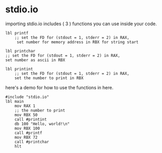 # stdio.io

importing stdio.io includes ( 3 ) functions you can use inside your code.

```wasm
lbl printf
    ;; set the FD for (stdout = 1, stderr = 2) in RAX,
     set number for memory address in RBX for string start
```

```wasm
lbl printchar
;; set the FD for (stdout = 1, stderr = 2) in RAX, 
set number as ascii in RBX
```

```wasm
lbl printint
    ;; set the FD for (stdout = 1, stderr = 2) in RAX,
    set the number to print in RBX
```


here's a demo for how to use the functions in here.
```wasm
#include "stdio.io"
lbl main
    mov RAX 1
    ;; the number to print
    mov RBX 50
    call #printint
    db 100 "Hello, world!\n"
    mov RBX 100
    call #printf
    mov RBX 72
    call #printchar
    hlt
```
